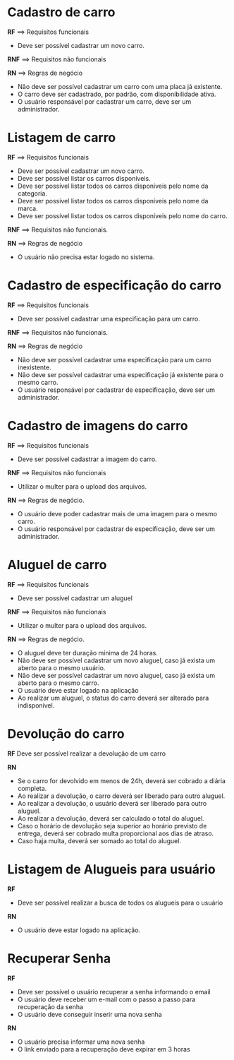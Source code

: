 # Cadastro de carro

**RF** ==> Requisitos funcionais

- Deve ser possível cadastrar um novo carro.

**RNF** ==> Requisitos não funcionais


**RN** ==> Regras de negócio

- Não deve ser possível cadastrar um carro com uma placa já existente.
- O carro deve ser cadastrado, por padrão, com disponibilidade ativa.
- O usuário responsável por cadastrar um carro, deve ser um administrador.

# Listagem de carro

**RF** ==> Requisitos funcionais

- Deve ser possível cadastrar um novo carro.
- Deve ser possível listar os carros disponíveis.
- Deve ser possível listar todos os carros disponíveis pelo nome da categoria.
- Deve ser possível listar todos os carros disponíveis pelo nome da marca.
- Deve ser possível listar todos os carros disponíveis pelo nome do carro.

**RNF** ==> Requisitos não funcionais.


**RN** ==> Regras de negócio
- O usuário não precisa estar logado no sistema.

# Cadastro de especificação do carro

**RF** ==> Requisitos funcionais

- Deve ser possível cadastrar uma especificação para um carro.

**RNF** ==> Requisitos não funcionais.


**RN** ==> Regras de negócio

- Não deve ser possível cadastrar uma especificação para um carro inexistente.
- Não deve ser possível cadastrar uma especificação já existente para o mesmo carro.
- O usuário responsável por cadastrar de especificação, deve ser um administrador.

# Cadastro de imagens do carro

**RF** ==> Requisitos funcionais

- Deve ser possível cadastrar a imagem do carro.

**RNF** ==> Requisitos não funcionais

- Utilizar o multer para o upload dos arquivos.

**RN** ==> Regras de negócio.

- O usuário deve poder cadastrar mais de uma imagem para o mesmo carro.
- O usuário responsável por cadastrar de especificação, deve ser um administrador.

# Aluguel de carro

**RF** ==> Requisitos funcionais

- Deve ser possível cadastrar um aluguel

**RNF** ==> Requisitos não funcionais

- Utilizar o multer para o upload dos arquivos.

**RN** ==> Regras de negócio.

- O aluguel deve ter duração mínima de 24 horas.
- Não deve ser possível cadastrar um novo aluguel, caso já exista um aberto para o mesmo usuário.
- Não deve ser possível cadastrar um novo aluguel, caso já exista um aberto para o mesmo carro.
- O usuário deve estar logado na aplicação
- Ao realizar um aluguel, o status do carro deverá ser alterado para indisponível.

# Devolução do carro

**RF**
Deve ser possível realizar a devolução de um carro

**RN**
- Se o carro for devolvido em menos de 24h, deverá ser cobrado a diária completa.
- Ao realizar a devolução, o carro deverá ser liberado para outro aluguel.
- Ao realizar a devolução, o usuário deverá ser liberado para outro aluguel.
- Ao realizar a devolução, deverá ser calculado o total do aluguel.
- Caso o horário de devolução seja superior ao horário previsto de entrega, deverá ser cobrado multa proporcional aos dias de atraso.
- Caso haja multa, deverá ser somado ao total do aluguel.

# Listagem de Alugueis para usuário

**RF**
- Deve ser possível realizar a busca de todos os alugueis para o usuário

**RN**
- O usuário deve estar logado na aplicação.

# Recuperar Senha

**RF**
- Deve ser possível o usuário recuperar a senha informando o email
- O usuário deve receber um e-mail com o passo a passo para recuperação da senha
- O usuário deve conseguir inserir uma nova senha

**RN**
- O usuário precisa informar uma nova senha
- O link enviado para a recuperação deve expirar em 3 horas